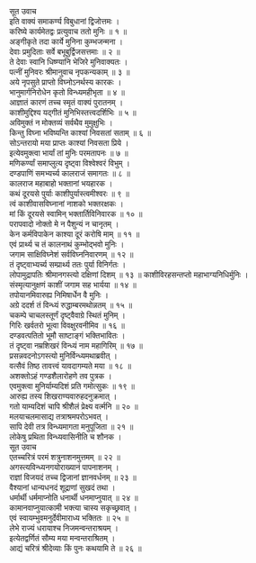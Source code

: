 सूत उवाच  
इति वाक्यं समाकर्ण्य विबुधानां द्विजोत्तमः ।  
करिष्ये कार्यमेतद्वः प्रत्युवाच ततो मुनिः ॥ १ ॥  
अङ्‌गीकृते तदा कार्ये मुनिना कुम्भजन्मना ।  
देवाः प्रमुदिताः सर्वे बभूबुर्द्विजसत्तमाः ॥ २ ॥  
ते देवाः स्वानि धिष्ण्यानि भेजिरे मुनिवाक्यतः ।  
पत्नीं मुनिवरः श्रीमानुवाच नृपकन्यकाम् ॥ ३ ॥  
अये नृपसुते प्राप्तो विघ्नोऽनर्थस्य कारकः ।  
भानुमार्गनिरोधेन कृतो विन्ध्यमहीभृता ॥ ४ ॥  
आज्ञातं कारणं तच्च स्मृतं वाक्यं पुरातनम् ।  
काशीमुद्दिश्य यद्‌गीतं मुनिभिस्तत्त्वदर्शिभिः ॥ ५ ॥  
अविमुक्तं न मोक्तव्यं सर्वथैव मुमुक्षुभिः ।  
किन्तु विघ्ना भविष्यन्ति काश्यां निवसतां सताम् ॥ ६ ॥  
सोऽन्तरायो मया प्राप्तः काश्यां निवसता प्रिये ।  
इत्येवमुक्त्वा भार्यां तां मुनिः परमतापनः ॥ ७ ॥  
मणिकर्ण्यां समाप्लुत्य दृष्ट्‌वा विश्वेश्वरं विभुम् ।  
दण्डपाणिं समभ्यर्च्य कालराजं समागतः ॥ ८ ॥  
कालराज महाबाहो भक्तानां भयहारक ।  
कथं दूरयसे पुर्याः काशीपुर्यास्त्वमीश्वरः ॥ ९ ॥  
त्वं काशीवासविघ्नानां नाशको भक्तरक्षकः ।  
मां किं दूरयसे स्वामिन् भक्तार्तिविनिवारक ॥ १० ॥  
परापवादो नोक्तो मे न पैशुन्यं न चानृतम् ।  
केन कर्मविपाकेन काश्या दूरं करोषि माम् ॥ ११ ॥  
एवं प्रार्थ्य च तं कालनाथं कुम्भोद्भवो मुनिः ।  
जगाम साक्षिविघ्नेशं सर्वविघ्ननिवारणम् ॥ १२ ॥  
तं दृष्ट्‌वाभ्यर्च्य सम्प्रार्थ्य ततः पुर्या विनिर्गतः ।  
लोपामुद्रापतिः श्रीमानगस्त्यो दक्षिणां दिशम् ॥ १३ ॥
काशीविरहसन्तप्तो महाभाग्यनिधिर्मुनिः ।  
संस्मृत्यानुक्षणं काशीं जगाम सह भार्यया ॥ १४ ॥  
तपोयानमिवारुह्य निमिषार्धेन वै मुनिः ।  
अग्रे ददर्श तं विन्ध्यं रुद्धाम्बरमथोन्नतम् ॥ १५ ॥  
चकम्पे चाचलस्तूर्णं दृष्ट्‌वैवाग्रे स्थितं मुनिम् ।  
गिरिः खर्वतरो भूत्वा विवक्षुरवनीमिव ॥ १६ ॥  
दण्डवत्पतितो भूमौ साष्टाङ्‌गं भक्तिभावितः ।  
तं दृष्ट्‌वा नम्रशिखरं विन्ध्यं नाम महागिरिम् ॥ १७ ॥  
प्रसन्नवदनोऽगस्त्यो मुनिर्विन्ध्यमथाब्रवीत् ।  
वत्सैवं तिष्ठ तावत्त्वं यावदागम्यते मया ॥ १८ ॥  
अशक्तोऽहं गण्डशैलारोहणे तव पुत्रक ।  
एवमुक्त्वा मुनिर्याम्यदिशं प्रति गमोत्सुकः ॥ १९ ॥  
आरुह्य तस्य शिखराण्यवारुहदनुक्रमात् ।  
गतो याम्यदिशं चापि श्रीशैलं प्रेक्ष्य वर्त्मनि ॥ २० ॥  
मलयाचलमासाद्य तत्राश्रमपरोऽभवत् ।  
सापि देवी तत्र विन्ध्यमागता मनुपूजिता ॥ २१ ॥  
लोकेषु प्रथिता विन्ध्यवासिनीति च शौनक ।  
सूत उवाच  
एतच्चरित्रं परमं शत्रुनाशनमुत्तमम् ॥ २२ ॥  
अगस्त्यविन्ध्यनगयोराख्यानं पापनाशनम् ।  
राज्ञां विजयदं तच्च द्विजानां ज्ञानवर्धनम् ॥ २३ ॥  
वैश्यानां धान्यधनदं शूद्राणां सुखदं तथा ।  
धर्मार्थी धर्ममाप्नोति धनार्थी धनमाप्नुयात् ॥ २४ ॥  
कामानवाप्नुयात्कामी भक्त्या चास्य सकृच्छ्रवात् ।  
एवं स्वायम्भुवमनुर्देवीमाराध्य भक्तितः ॥ २५ ॥  
लेभे राज्यं धरायाश्च निजमन्वन्तराश्रयम् ।  
इत्येतद्वर्णितं सौम्य मया मन्वन्तराश्रितम् ।  
आद्यं चरित्रं श्रीदेव्याः किं पुनः कथयामि ते ॥ २६ ॥
